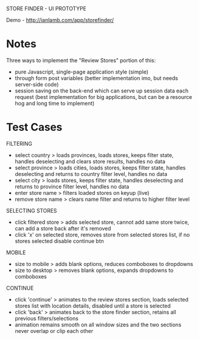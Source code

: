 STORE FINDER - UI PROTOTYPE

Demo - http://ianlamb.com/app/storefinder/

Notes
===========
Three ways to implement the "Review Stores" portion of this:
- pure Javascript, single-page application style (simple)
- through form post variables (better implementation imo, but needs server-side code)
- session saving on the back-end which can serve up session data each request (best implementation for big applications, but can be a resource hog and long time to implement)


Test Cases
===========
FILTERING
- select country > loads provinces, loads stores, keeps filter state, handles deselecting and clears store results, handles no data
- select province > loads cities, loads stores, keeps filter state, handles deselecting and returns to country filter level, handles no data
- select city > loads stores, keeps filter state, handles deselecting and returns to province filter level, handles no data
- enter store name > filters loaded stores on keyup (live)
- remove store name > clears name filter and returns to higher filter level

SELECTING STORES
- click filtered store > adds selected store, cannot add same store twice, can add a store back after it's removed
- click 'x' on selected store, removes store from selected stores list, if no stores selected disable continue btn

MOBILE
- size to mobile > adds blank options, reduces comboboxes to dropdowns
- size to desktop > removes blank options, expands dropdowns to comboboxes

CONTINUE
- click 'continue' > animates to the review stores section, loads selected stores list with location details, disabled until a store is selected
- click 'back' > animates back to the store finder section, retains all previous filters/selections
- animation remains smooth on all window sizes and the two sections never overlap or clip each other
